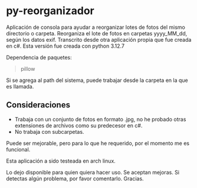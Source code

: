 # py-reorganizador

Aplicación de consola para ayudar a reorganizar lotes de fotos del mismo directorio o carpeta.
Reorganiza el lote de fotos en carpetas yyyy_MM_dd, según los datos exif.
Transcrito desde otra aplicación propia que fue creada en c#. Esta versión fue creada con python 3.12.7

Dependencia de paquetes:
> pillow

Si se agrega al path del sistema, puede trabajar desde la carpeta en la que es llamada. 

## Consideraciones
* Trabaja con un conjunto de fotos en formato .jpg, no he probado otras extensiones de archivos como su predecesor en c#.
* No trabaja con subcarpetas.

Puede ser mejorable, pero para lo que he requerido, por el momento me es funcional.

Esta aplicación a sido testeada en arch linux.

Lo dejo disponible para quien quiera hacer uso. Se aceptan mejoras. Si detectas algún problema, por favor comentarlo.
Gracias.

